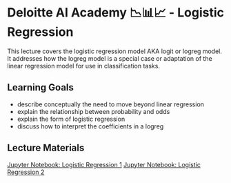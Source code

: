 # Deloitte AI Academy 📉📊📈 - Logistic Regression

This lecture covers the logistic regression model AKA logit or logreg model. It addresses how the logreg model is a special case or adaptation of the linear regression model for use in classification tasks.

## Learning Goals

- describe conceptually the need to move beyond linear regression
- explain the relationship between probability and odds
- explain the form of logistic regression
- discuss how to interpret the coefficients in a logreg

## Lecture Materials

[Jupyter Notebook: Logistic Regression 1](logistic_regression1.ipynb)
[Jupyter Notebook: Logistic Regression 2](logistic_regression2.ipynb)

